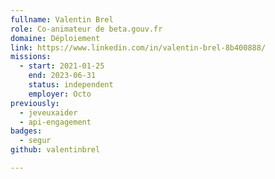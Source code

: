 ```yaml
---
fullname: Valentin Brel
role: Co-animateur de beta.gouv.fr
domaine: Déploiement
link: https://www.linkedin.com/in/valentin-brel-8b400888/
missions:
  - start: 2021-01-25
    end: 2023-06-31
    status: independent
    employer: Octo
previously:
  - jeveuxaider
  - api-engagement
badges:
  - segur
github: valentinbrel

---
```

